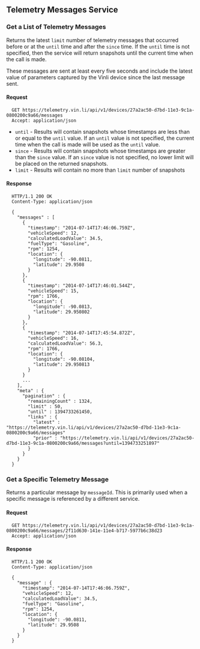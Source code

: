 Telemetry Messages Service
--------------------------

### Get a List of Telemetry Messages

Returns the latest `limit` number of telemetry messages that occurred before or at the `until` time and after the `since` time. If the `until` time is not specified, then the service will return snapshots until the current time when the call is made.

These messages are sent at least every five seconds and include the latest value of parameters captured by the Vinli device since the last message sent.


#### Request

      GET https://telemetry.vin.li/api/v1/devices/27a2ac50-d7bd-11e3-9c1a-0800200c9a66/messages
      Accept: application/json

* `until` - Results will contain snapshots whose timestamps are less than or equal to the `until` value. If an `until` value is not specified, the current time when the call is made will be used as the `until` value.
* `since` - Results will contain snapshots whose timestamps are greater than the `since` value. If an `since` value is not specified, no lower limit will be placed on the returned snapshots.
* `limit` - Results will contain no more than `limit` number of snapshots


#### Response

      HTTP/1.1 200 OK
      Content-Type: application/json

      {
        "messages" : [
          {
            "timestamp": "2014-07-14T17:46:06.759Z",
            "vehicleSpeed": 12,
            "calculatedLoadValue": 34.5,
            "fuelType": "Gasoline",
            "rpm": 1254,
            "location": {
              "longitude": -90.0811,
              "latitude": 29.9508
            }
          },
          {
            "timestamp": "2014-07-14T17:46:01.544Z",
            "vehicleSpeed": 15,
            "rpm": 1766,
            "location": {
              "longitude": -90.0813,
              "latitude": 29.950802
            }
          },
          {
            "timestamp": "2014-07-14T17:45:54.872Z",
            "vehicleSpeed": 16,
            "calculatedLoadValue": 56.3,
            "rpm": 1766,
            "location": {
              "longitude": -90.08104,
              "latitude": 29.950813
            }
          }
          ...
        ],
        "meta" : {
          "pagination" : {
            "remainingCount" : 1324,
            "limit" : 50,
            "until" : 1394733261450,
            "links" : {
              "latest" : "https://telemetry.vin.li/api/v1/devices/27a2ac50-d7bd-11e3-9c1a-0800200c9a66/messages"
              "prior" : "https://telemetry.vin.li/api/v1/devices/27a2ac50-d7bd-11e3-9c1a-0800200c9a66/messages?until=1394733251897"
            }
          }
        }
      }



### Get a Specific Telemetry Message


Returns a particular message by `messageId`. This is primarily used when a specific message is referenced by a different service.


#### Request

      GET https://telemetry.vin.li/api/v1/devices/27a2ac50-d7bd-11e3-9c1a-0800200c9a66/messages/2f11d630-141e-11e4-b717-5977b6c38d23
      Accept: application/json


#### Response

      HTTP/1.1 200 OK
      Content-Type: application/json

      {
        "message" : {
          "timestamp": "2014-07-14T17:46:06.759Z",
          "vehicleSpeed": 12,
          "calculatedLoadValue": 34.5,
          "fuelType": "Gasoline",
          "rpm": 1254,
          "location": {
            "longitude": -90.0811,
            "latitude": 29.9508
          }
        }
      }



